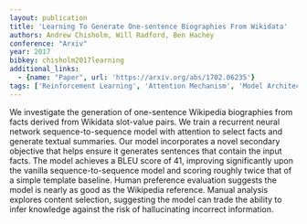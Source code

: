 ```yaml
---
layout: publication
title: 'Learning To Generate One-sentence Biographies From Wikidata'
authors: Andrew Chisholm, Will Radford, Ben Hachey
conference: "Arxiv"
year: 2017
bibkey: chisholm2017learning
additional_links:
  - {name: "Paper", url: 'https://arxiv.org/abs/1702.06235'}
tags: ['Reinforcement Learning', 'Attention Mechanism', 'Model Architecture']
---
```

We investigate the generation of one-sentence Wikipedia biographies from
facts derived from Wikidata slot-value pairs. We train a recurrent neural
network sequence-to-sequence model with attention to select facts and generate
textual summaries. Our model incorporates a novel secondary objective that
helps ensure it generates sentences that contain the input facts. The model
achieves a BLEU score of 41, improving significantly upon the vanilla
sequence-to-sequence model and scoring roughly twice that of a simple template
baseline. Human preference evaluation suggests the model is nearly as good as
the Wikipedia reference. Manual analysis explores content selection, suggesting
the model can trade the ability to infer knowledge against the risk of
hallucinating incorrect information.
